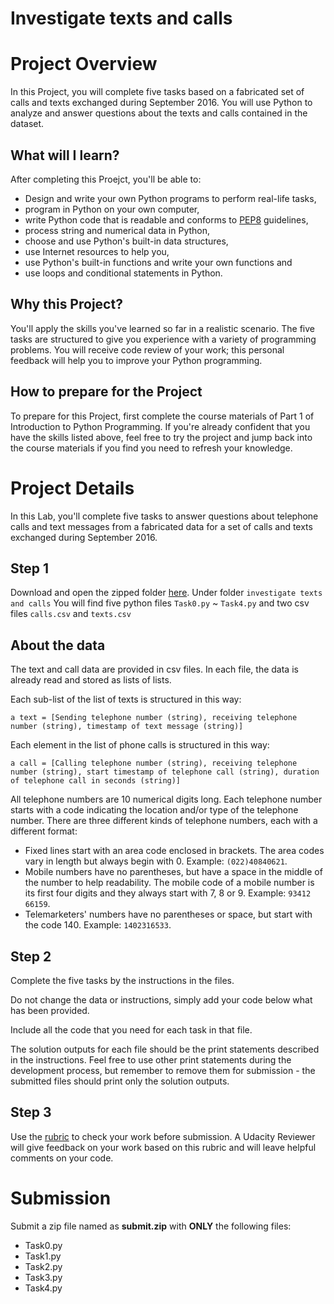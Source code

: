 # Investigate texts and calls

Project Overview
================
In this Project, you will complete five tasks based on a fabricated set of calls and texts exchanged during September 2016. You will use Python to analyze and answer questions about the texts and calls contained in the dataset.

What will I learn?
---------------------------
After completing this Proejct, you'll be able to:

* Design and write your own Python programs to perform real-life tasks,
* program in Python on your own computer,
* write Python code that is readable and conforms to [PEP8](https://www.python.org/dev/peps/pep-0008/) guidelines,
* process string and numerical data in Python,
* choose and use Python's built-in data structures,
* use Internet resources to help you,
* use Python's built-in functions and write your own functions and
* use loops and conditional statements in Python.

Why this Project?
-------------
You'll apply the skills you've learned so far in a realistic scenario. The five tasks are structured to give you experience with a variety of programming problems. You will receive code review of your work; this personal feedback will help you to improve your Python programming.

How to prepare for the Project
------
To prepare for this Project, first complete the course materials of Part 1 of Introduction to Python Programming. If you're already confident that you have the skills listed above, feel free to try the project and jump back into the course materials if you find you need to refresh your knowledge. 

Project Details
================
In this Lab, you'll complete five tasks to answer questions about telephone calls and text messages from a fabricated data for a set of calls and texts exchanged during September 2016. 

Step 1
--------
Download and open the zipped folder [here](https://github.com/udacity/cn-python-foundation.git). Under folder `investigate texts and calls` You will find five python files `Task0.py` ~ `Task4.py` and two csv files `calls.csv` and `texts.csv`

About the data
---------
The text and call data are provided in csv files. In each file, the data is already read and stored as lists of lists. 

Each sub-list of the list of texts is structured in this way:
```
a text = [Sending telephone number (string), receiving telephone number (string), timestamp of text message (string)]
```
Each element in the list of phone calls is structured in this way:
```
a call = [Calling telephone number (string), receiving telephone number (string), start timestamp of telephone call (string), duration of telephone call in seconds (string)]
```

All telephone numbers are 10 numerical digits long. Each telephone number starts with a code indicating the location and/or type of the telephone number.
There are three different kinds of telephone numbers, each with a different format:

* Fixed lines start with an area code enclosed in brackets. The area codes vary in length but always begin with 0. Example: `(022)40840621`.
* Mobile numbers have no parentheses, but have a space in the middle of the number to help readability. The mobile code of a mobile number is its first four digits and they always start with 7, 8 or 9. Example: `93412 66159`.
* Telemarketers' numbers have no parentheses or space, but start with the code 140. Example: `1402316533`.

Step 2
----------
Complete the five tasks by the instructions in the files. 

Do not change the data or instructions, simply add your code below what has been provided.

Include all the code that you need for each task in that file. 

The solution outputs for each file should be the print statements described in the instructions. Feel free to use other print statements during the development process, but remember to remove them for submission - the submitted files should print only the solution outputs.

Step 3
---------
Use the [rubric](https://github.com/udacity/cn-python-foundation/blob/master/investigate%20texts%20and%20calls/rubric.md) to check your work before submission. A Udacity Reviewer will give feedback on your work based on this rubric and will leave helpful comments on your code.

Submission
======
Submit a zip file named as **submit.zip** with **ONLY** the following files:

- Task0.py
- Task1.py
- Task2.py
- Task3.py
- Task4.py
